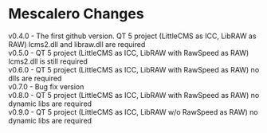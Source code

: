 # Mescalero Changes

v0.4.0 - The first github version. QT 5 project (LittleCMS as ICC, LibRAW as RAW) lcms2.dll and libraw.dll are required<br>
v0.5.0 - QT 5 project (LittleCMS as ICC, LibRAW with RawSpeed as RAW) lcms2.dll is still required<br>
v0.6.0 - QT 5 project (LittleCMS as ICC, LibRAW with RawSpeed as RAW) no dlls are required<br>
v0.7.0 - Bug fix version<br>
v0.8.0 - QT 5 project (LittleCMS as ICC, LibRAW with RawSpeed as RAW) no dynamic libs are required<br>
v0.9.0 - QT 5 project (LittleCMS as ICC, LibRAW w/o RawSpeed as RAW) no dynamic libs are required<br>
